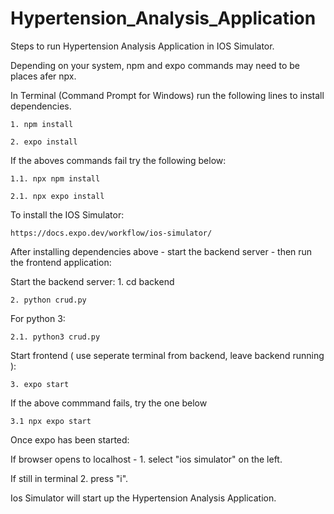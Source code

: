 # Hypertension_Analysis_Application

Steps to run Hypertension Analysis Application in IOS Simulator.

Depending on your system, npm and expo commands may need to be places afer npx.

  In Terminal (Command Prompt for Windows) run the following lines to install dependencies.
  
    1. npm install
    
    2. expo install


  If the aboves commands fail try the following below:
  
    1.1. npx npm install

    2.1. npx expo install
    
   
  To install the IOS Simulator:
   
    https://docs.expo.dev/workflow/ios-simulator/
    
  
  After installing dependencies above - start the backend server - then run the frontend application:


  Start the backend server:
    1. cd backend

    2. python crud.py

  For python 3:

    2.1. python3 crud.py

  Start frontend ( use seperate terminal from backend, leave backend running ):
  
    3. expo start

  If the above commmand fails, try the one below

    3.1 npx expo start


  Once expo has been started:

  If browser opens to localhost - 
    1. select "ios simulator" on the left.

  If still in terminal
    2. press "i".


  Ios Simulator will start up the Hypertension Analysis Application.
    